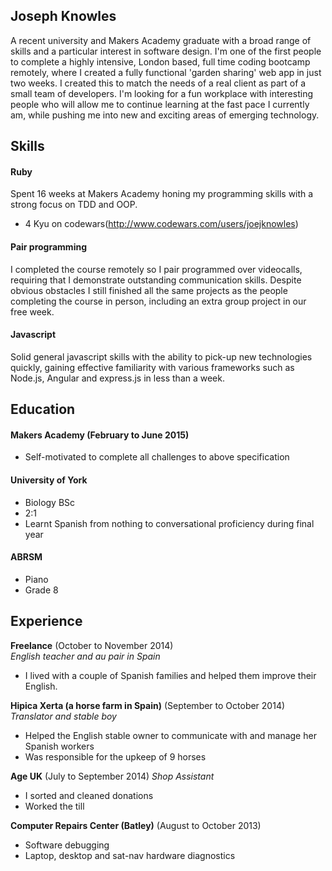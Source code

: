 ## Joseph Knowles

A recent university and Makers Academy graduate with a broad range of skills and a particular interest in software design. I'm one of the first people to complete a highly intensive, London based, full time coding bootcamp remotely, where I created a fully functional 'garden sharing' web app in just two weeks. I created this to match the needs of a real client as part of a small team of developers. I'm looking for a fun workplace with interesting people who will allow me to continue learning at the fast pace I currently am, while pushing me into new and exciting areas of emerging technology.

## Skills

#### Ruby

Spent 16 weeks at Makers Academy honing my programming skills with a strong focus on TDD and OOP. 

- 4 Kyu on codewars(http://www.codewars.com/users/joejknowles)

#### Pair programming

I completed the course remotely so I pair programmed over videocalls, requiring that I demonstrate outstanding communication skills. Despite obvious obstacles I still finished all the same projects as the people completing the course in person, including an extra group project in our free week.

#### Javascript

Solid general javascript skills with the ability to pick-up new technologies quickly, gaining effective familiarity with various frameworks such as Node.js, Angular and express.js in less than a week. 

## Education

#### Makers Academy (February to June 2015)

- Self-motivated to complete all challenges to above specification

#### University of York

- Biology BSc
- 2:1
- Learnt Spanish from nothing to conversational proficiency during final year

#### ABRSM

- Piano
- Grade 8

## Experience

**Freelance** (October to November 2014)    
*English teacher and au pair in Spain*
  - I lived with a couple of Spanish families and helped them improve their English.
  


**Hipica Xerta (a horse farm in Spain)** (September to October 2014)   
*Translator and stable boy*  
  - Helped the English stable owner to communicate with and manage her Spanish workers
  - Was responsible for the upkeep of 9 horses
  

**Age UK** (July to September 2014)
*Shop Assistant*
  - I sorted and cleaned donations
  - Worked the till

**Computer Repairs Center (Batley)** (August to October 2013)
  - Software debugging
  - Laptop, desktop and sat-nav hardware diagnostics
